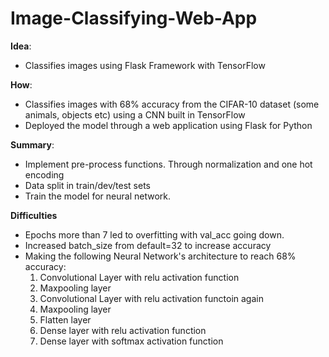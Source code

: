 # Image-Classifying-Web-App
 
 **Idea**: 
- Classifies images using Flask Framework with TensorFlow

**How**:
- Classifies images with 68% accuracy from the CIFAR-10 dataset (some animals, objects etc) using a CNN built in TensorFlow
- Deployed the model through a web application using Flask for Python

**Summary**:
- Implement pre-process functions. Through normalization and one hot encoding
- Data split in train/dev/test sets
- Train the model for neural network.

**Difficulties**
- Epochs more than 7 led to overfitting with val_acc going down.
- Increased batch_size from default=32 to increase accuracy
- Making the following Neural Network's architecture to reach 68% accuracy:
  1. Convolutional Layer with relu activation function
  2. Maxpooling layer
  3. Convolutional Layer with relu activation functoin again
  4. Maxpooling layer
  5. Flatten layer
  6. Dense layer with relu activation function
  7. Dense layer with softmax activation function
 
